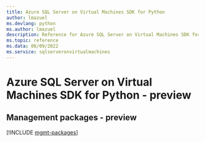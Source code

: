 ```yaml
---
title: Azure SQL Server on Virtual Machines SDK for Python
author: lmazuel
ms.devlang: python
ms.author: lmazuel
description: Reference for Azure SQL Server on Virtual Machines SDK for Python
ms.topic: reference
ms.data: 08/09/2022
ms.service: sqlserveronvirtualmachines
---
```

# Azure SQL Server on Virtual Machines SDK for Python - preview

## Management packages - preview
[!INCLUDE [mgmt-packages](sql-server-on-virtual-machines-mgmt-index.md)]
